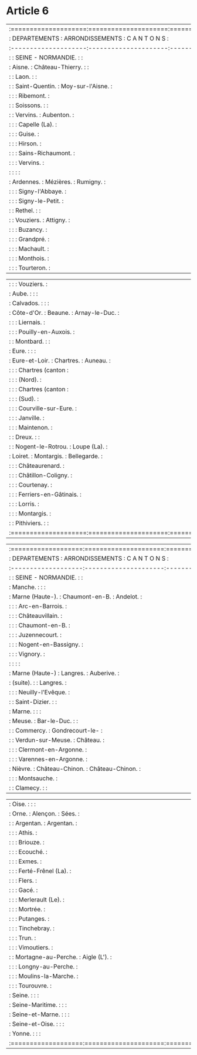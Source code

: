 # Article 6

<table>
<tr>
<td>:====================:=====================:=======================:</td>
</tr>
<tr>
<td> :  DEPARTEMENTS      : ARRONDISSEMENTS     :     C A N T O N S     :</td>
</tr>
<tr>
<td> :--------------------:---------------------:-----------------------:</td>
</tr>
<tr>
<td> :                    : SEINE - NORMANDIE.  :                       :</td>
</tr>
<tr>
<td> : Aisne.             : Château-Thierry.    :                       :</td>
</tr>
<tr>
<td> :                    : Laon.               :                       :</td>
</tr>
<tr>
<td> :                    : Saint-Quentin.      : Moy-sur-l'Aisne.      :</td>
</tr>
<tr>
<td> :                    :                     : Ribemont.             :</td>
</tr>
<tr>
<td> :                    : Soissons.           :                       :</td>
</tr>
<tr>
<td> :                    : Vervins.            : Aubenton.             :</td>
</tr>
<tr>
<td> :                    :                     : Capelle (La).         :</td>
</tr>
<tr>
<td> :                    :                     : Guise.                :</td>
</tr>
<tr>
<td> :                    :                     : Hirson.               :</td>
</tr>
<tr>
<td> :                    :                     : Sains-Richaumont.     :</td>
</tr>
<tr>
<td> :                    :                     : Vervins.              :</td>
</tr>
<tr>
<td> :                    :                     :                       :</td>
</tr>
<tr>
<td> : Ardennes.          : Mézières.           : Rumigny.              :</td>
</tr>
<tr>
<td> :                    :                     : Signy-l'Abbaye.       :</td>
</tr>
<tr>
<td> :                    :                     : Signy-le-Petit.       :</td>
</tr>
<tr>
<td> :                    : Rethel.             :                       :</td>
</tr>
<tr>
<td> :                    : Vouziers.           : Attigny.              :</td>
</tr>
<tr>
<td> :                    :                     : Buzancy.              :</td>
</tr>
<tr>
<td> :                    :                     : Grandpré.             :</td>
</tr>
<tr>
<td> :                    :                     : Machault.             :</td>
</tr>
<tr>
<td> :                    :                     : Monthois.             :</td>
</tr>
<tr>
<td> :                    :                     : Tourteron.            :</td>
</tr>
</table>
<table>
<tr>
<td> :                    :                     : Vouziers.             :</td>
</tr>
<tr>
<td> : Aube.              :                     :                       :</td>
</tr>
<tr>
<td> : Calvados.          :                     :                       :</td>
</tr>
<tr>
<td> : Côte-d'Or.         : Beaune.             : Arnay-le-Duc.         :</td>
</tr>
<tr>
<td> :                    :                     : Liernais.             :</td>
</tr>
<tr>
<td> :                    :                     : Pouilly-en-Auxois.    :</td>
</tr>
<tr>
<td> :                    : Montbard.           :                       :</td>
</tr>
<tr>
<td> : Eure.              :                     :                       :</td>
</tr>
<tr>
<td> : Eure-et-Loir.      : Chartres.           : Auneau.               :</td>
</tr>
<tr>
<td> :                    :                     : Chartres (canton      :</td>
</tr>
<tr>
<td> :                    :                     :            (Nord).    :</td>
</tr>
<tr>
<td> :                    :                     : Chartres (canton      :</td>
</tr>
<tr>
<td> :                    :                     :            (Sud).     :</td>
</tr>
<tr>
<td> :                    :                     : Courville-sur-Eure.   :</td>
</tr>
<tr>
<td> :                    :                     : Janville.             :</td>
</tr>
<tr>
<td> :                    :                     : Maintenon.            :</td>
</tr>
<tr>
<td> :                    : Dreux.              :                       :</td>
</tr>
<tr>
<td> :                    : Nogent-le-Rotrou.   : Loupe (La).           :</td>
</tr>
<tr>
<td> : Loiret.            : Montargis.          : Bellegarde.           :</td>
</tr>
<tr>
<td> :                    :                     : Châteaurenard.        :</td>
</tr>
<tr>
<td> :                    :                     : Châtillon-Coligny.    :</td>
</tr>
<tr>
<td> :                    :                     : Courtenay.            :</td>
</tr>
<tr>
<td> :                    :                     : Ferriers-en-Gâtinais. :</td>
</tr>
<tr>
<td> :                    :                     : Lorris.               :</td>
</tr>
<tr>
<td> :                    :                     : Montargis.            :</td>
</tr>
<tr>
<td> :                    : Pithiviers.         :                       :</td>
</tr>
<tr>
<td> :====================:=====================:=======================:</td>
</tr>
</table>

<table>
<tr>
<td>:===================:=====================:=======================:</td>
</tr>
<tr>
<td> :  DEPARTEMENTS     : ARRONDISSEMENTS     :     C A N T O N S     :</td>
</tr>
<tr>
<td> :-------------------:---------------------:-----------------------:</td>
</tr>
<tr>
<td> :                   : SEINE - NORMANDIE.  :                       :</td>
</tr>
<tr>
<td> : Manche.           :                     :                       :</td>
</tr>
<tr>
<td> : Marne (Haute-).   : Chaumont-en-B.      : Andelot.              :</td>
</tr>
<tr>
<td> :                   :                     : Arc-en-Barrois.       :</td>
</tr>
<tr>
<td> :                   :                     : Châteauvillain.       :</td>
</tr>
<tr>
<td> :                   :                     : Chaumont-en-B.        :</td>
</tr>
<tr>
<td> :                   :                     : Juzennecourt.         :</td>
</tr>
<tr>
<td> :                   :                     : Nogent-en-Bassigny.   :</td>
</tr>
<tr>
<td> :                   :                     : Vignory.              :</td>
</tr>
<tr>
<td> :                   :                     :                       :</td>
</tr>
<tr>
<td> : Marne (Haute-)    : Langres.            : Auberive.             :</td>
</tr>
<tr>
<td> :    (suite).       :                     : Langres.              :</td>
</tr>
<tr>
<td> :                   :                     : Neuilly-l'Evêque.     :</td>
</tr>
<tr>
<td> :                   : Saint-Dizier.       :                       :</td>
</tr>
<tr>
<td> : Marne.            :                     :                       :</td>
</tr>
<tr>
<td> : Meuse.            : Bar-le-Duc.         :                       :</td>
</tr>
<tr>
<td> :                   : Commercy.           : Gondrecourt-le-       :</td>
</tr>
<tr>
<td> :                   : Verdun-sur-Meuse.   :   Château.            :</td>
</tr>
<tr>
<td> :                   :                     : Clermont-en-Argonne.  :</td>
</tr>
<tr>
<td> :                   :                     : Varennes-en-Argonne.  :</td>
</tr>
<tr>
<td> : Nièvre.           : Château-Chinon.     : Château-Chinon.       :</td>
</tr>
<tr>
<td> :                   :                     : Montsauche.           :</td>
</tr>
<tr>
<td> :                   : Clamecy.            :                       :</td>
</tr>
</table>
<table>
<tr>
<td> : Oise.             :                     :                       :</td>
</tr>
<tr>
<td> : Orne.             : Alençon.            : Sées.                 :</td>
</tr>
<tr>
<td> :                   : Argentan.           : Argentan.             :</td>
</tr>
<tr>
<td> :                   :                     : Athis.                :</td>
</tr>
<tr>
<td> :                   :                     : Briouze.              :</td>
</tr>
<tr>
<td> :                   :                     : Ecouché.              :</td>
</tr>
<tr>
<td> :                   :                     : Exmes.                :</td>
</tr>
<tr>
<td> :                   :                     : Ferté-Frênel (La).    :</td>
</tr>
<tr>
<td> :                   :                     : Flers.                :</td>
</tr>
<tr>
<td> :                   :                     : Gacé.                 :</td>
</tr>
<tr>
<td> :                   :                     : Merlerault (Le).      :</td>
</tr>
<tr>
<td> :                   :                     : Mortrée.              :</td>
</tr>
<tr>
<td> :                   :                     : Putanges.             :</td>
</tr>
<tr>
<td> :                   :                     : Tinchebray.           :</td>
</tr>
<tr>
<td> :                   :                     : Trun.                 :</td>
</tr>
<tr>
<td> :                   :                     : Vimoutiers.           :</td>
</tr>
<tr>
<td> :                   : Mortagne-au-Perche. : Aigle (L').           :</td>
</tr>
<tr>
<td> :                   :                     : Longny-au-Perche.     :</td>
</tr>
<tr>
<td> :                   :                     : Moulins-la-Marche.    :</td>
</tr>
<tr>
<td> :                   :                     : Tourouvre.            :</td>
</tr>
<tr>
<td> : Seine.            :                     :                       :</td>
</tr>
<tr>
<td> : Seine-Maritime.   :                     :                       :</td>
</tr>
<tr>
<td> : Seine-et-Marne.   :                     :                       :</td>
</tr>
<tr>
<td> : Seine-et-Oise.    :                     :                       :</td>
</tr>
<tr>
<td> : Yonne.            :                     :                       :</td>
</tr>
<tr>
<td> :===================:=====================:=======================:</td>
</tr>
</table>
